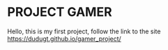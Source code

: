 # PROJECT GAMER
Hello, this is my first project, follow the link to the site
https://dudugt.github.io/gamer_project/
